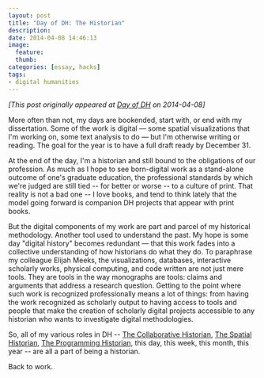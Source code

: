 ```yaml
---
layout: post
title: "Day of DH: The Historian"
description:
date: 2014-04-08 14:46:13
image:
  feature:
  thumb:
categories: [essay, hacks]
tags:
- digital humanities
---
```

*[This post originally appeared at [Day of DH](http://dayofdh2014.matrix.msu.edu/jasonheppler/2014/04/08/the-historian/) on 2014-04-08]*

More often than not, my days are bookended, start with, or end with my dissertation. Some of the work is digital — some spatial visualizations that I'm working on, some text analysis to do — but I'm otherwise writing or reading. The goal for the year is to have a full draft ready by December 31.

At the end of the day, I'm a historian and still bound to the obligations of our profession. As much as I hope to see born-digital work as a stand-alone outcome of one's graduate education, the professional standards by which we're judged are still tied -- for better or worse -- to a culture of print. That reality is not a bad one -- I love books, and tend to think lately that the model going forward is companion DH projects that appear with print books.

But the digital components of my work are part and parcel of my historical methodology. Another tool used to understand the past. My hope is some day "digital history" becomes redundant — that this work fades into a collective understanding of how historians do what they do. To paraphrase my colleague Elijah Meeks, the visualizations, databases, interactive scholarly works, physical computing, and code written are not just mere tools. They are tools in the way monographs are tools: claims and arguments that address a research question. Getting to the point where such work is recognized professionally means a lot of things: from having the work recognized as scholarly output to having access to tools and people that make the creation of scholarly digital projects accessible to any historian who wants to investigate digital methodologies.

So, all of my various roles in DH -- [The Collaborative Historian](http://dayofdh2014.matrix.msu.edu/jasonheppler/2014/04/08/the-collaborative-historian/), [The Spatial Historian](http://dayofdh2014.matrix.msu.edu/jasonheppler/2014/04/08/the-spatial-historian/), [The Programming Historian](https://jasonheppler.org/rubyist-historian/), this day, this week, this month, this year -- are all a part of being a historian.

Back to work.
